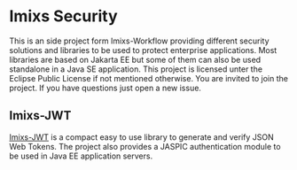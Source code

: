 # Imixs Security

This is an side project form Imixs-Workflow providing different security solutions and libraries to be used to protect enterprise applications. 
Most libraries are based on Jakarta EE but some of them can also be used standalone in a Java SE application. This project is licensed unter the Eclipse Public License if not mentioned otherwise. You are invited to join the project. If you have questions just open a new issue.  

## Imixs-JWT

[Imixs-JWT](./imixs-jwt/README.md) is a compact easy to use library to generate and verify JSON Web Tokens.
The project also provides a JASPIC authentication module to be used in Java EE application servers. 
